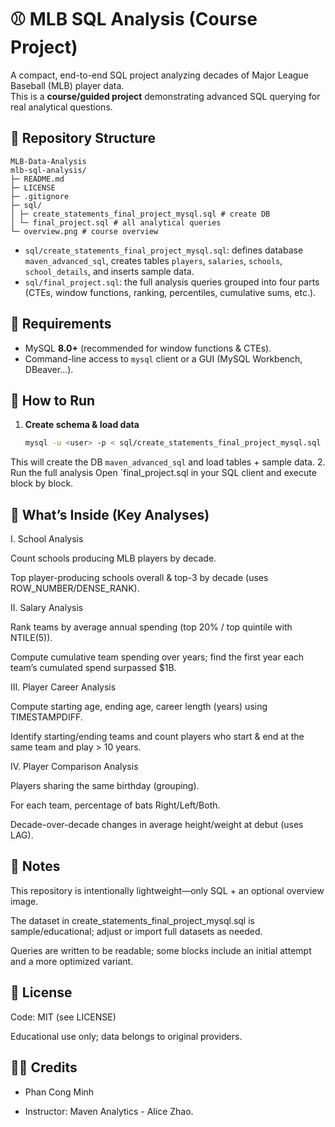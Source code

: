 # ⚾ MLB SQL Analysis (Course Project)

A compact, end-to-end SQL project analyzing decades of Major League Baseball (MLB) player data.  
This is a **course/guided project** demonstrating advanced SQL querying for real analytical questions.

## 📂 Repository Structure
```
MLB-Data-Analysis
mlb-sql-analysis/
├─ README.md
├─ LICENSE
├─ .gitignore
├─ sql/
│ ├─ create_statements_final_project_mysql.sql # create DB 
│ └─ final_project.sql # all analytical queries
└─ overview.png # course overview 
```

- `sql/create_statements_final_project_mysql.sql`: defines database `maven_advanced_sql`, creates tables `players`, `salaries`, `schools`, `school_details`, and inserts sample data.  
- `sql/final_project.sql`: the full analysis queries grouped into four parts (CTEs, window functions, ranking, percentiles, cumulative sums, etc.).

## 🧰 Requirements
- MySQL **8.0+** (recommended for window functions & CTEs).
- Command-line access to `mysql` client or a GUI (MySQL Workbench, DBeaver…).

## 🚀 How to Run
1. **Create schema & load data**
   ```bash
   mysql -u <user> -p < sql/create_statements_final_project_mysql.sql
   ```
  This will create the DB `maven_advanced_sql` and load tables + sample data.
2. Run the full analysis
  Open `final_project.sql in your SQL client and execute block by block.
  
## 🧠 What’s Inside (Key Analyses)

I. School Analysis

Count schools producing MLB players by decade.

Top player-producing schools overall & top-3 by decade (uses ROW_NUMBER/DENSE_RANK).

II. Salary Analysis

Rank teams by average annual spending (top 20% / top quintile with NTILE(5)).

Compute cumulative team spending over years; find the first year each team’s cumulated spend surpassed $1B.

III. Player Career Analysis

Compute starting age, ending age, career length (years) using TIMESTAMPDIFF.

Identify starting/ending teams and count players who start & end at the same team and play > 10 years.

IV. Player Comparison Analysis

Players sharing the same birthday (grouping).

For each team, percentage of bats Right/Left/Both.

Decade-over-decade changes in average height/weight at debut (uses LAG).

## 📌 Notes

This repository is intentionally lightweight—only SQL + an optional overview image.

The dataset in create_statements_final_project_mysql.sql is sample/educational; adjust or import full datasets as needed.

Queries are written to be readable; some blocks include an initial attempt and a more optimized variant.

## 📄 License

Code: MIT (see LICENSE)

Educational use only; data belongs to original providers.

## 👨‍🏫 Credits

- Phan Cong Minh
  
- Instructor: Maven Analytics - Alice Zhao.

